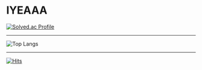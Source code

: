 IYEAAA
=============
[![Solved.ac Profile](http://mazassumnida.wtf/api/generate_badge?boj=iyeaaa)](https://solved.ac/iyeaaa)

* * *


![Top Langs](https://github-readme-stats.vercel.app/api/top-langs/?username=iyeaaa&layout=Demo&theme=dark)


* * *

[![Hits](https://hits.seeyoufarm.com/api/count/incr/badge.svg?url=https%3A%2F%2Fgithub.com%2Fiyeaaa%2F&count_bg=%23449E00&title_bg=%23B80000&icon=&icon_color=%23E7E7E7&title=hits&edge_flat=false)](https://hits.seeyoufarm.com)
